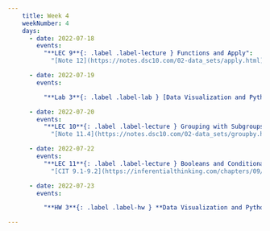 ```yaml
---
    title: Week 4
    weekNumber: 4
    days:
      - date: 2022-07-18
        events:
          "**LEC 9**{: .label .label-lecture } Functions and Apply":
            "[Note 12](https://notes.dsc10.com/02-data_sets/apply.html)"

      - date: 2022-07-19
        events:

          "**Lab 3**{: .label .label-lab } [Data Visualization and Python Functions] (http://datahub.ucsd.edu/user-redirect/git-sync?repo=https://github.com/dsc-courses/dsc10-2022-su&subPath=labs/lab3/lab3.ipynb) ":

      - date: 2022-07-20
        events:
          "**LEC 10**{: .label .label-lecture } Grouping with Subgroups, Merge":
            "[Note 11.4](https://notes.dsc10.com/02-data_sets/groupby.html#subgroups), [13](https://notes.dsc10.com/02-data_sets/merging.html)"

      - date: 2022-07-22
        events:
          "**LEC 11**{: .label .label-lecture } Booleans and Conditionals, Iteration":
            "[CIT 9.1-9.2](https://inferentialthinking.com/chapters/09/Randomness.html)"

      - date: 2022-07-23
        events:

          "**HW 3**{: .label .label-hw } **Data Visualization and Python Functions**":

---
```

